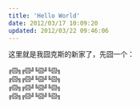 ```yaml
---
title: 'Hello World'
date: 2012/03/17 10:09:20
updated: 2012/03/22 09:46:06
---
```


这里就是我囧克斯的新家了，先囧一个：

    ╔囧╗╔囧╝╚囧╝╚囧╗
    ╔囧╗╔囧╝╚囧╝╚囧╗
    ╔囧╗╔囧╝╚囧╝╚囧╗
    ╔囧╗╔囧╝╚囧╝╚囧╗